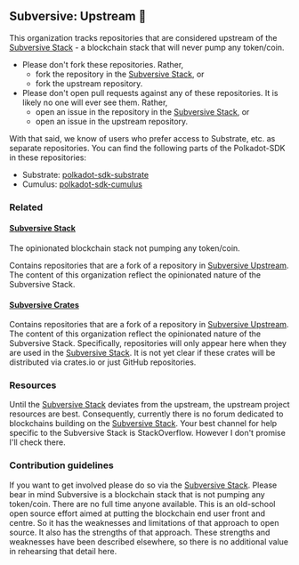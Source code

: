 ## Subversive: Upstream 👋

This organization tracks repositories that are considered upstream of the [Subversive Stack](https://github.com/subversive-stack) - a blockchain stack that will never pump any token/coin.

- Please don't fork these repositories. Rather,
  - fork the repository in the [Subversive Stack](https://github.com/subversive-stack), or
  - fork the upstream repository.
- Please don't open pull requests against any of these repositories.  It is likely no one will ever see them. Rather,
  - open an issue in the repository in the [Subversive Stack](https://github.com/subversive-stack), or
  - open an issue in the upstream repository.

With that said, we know of users who prefer access to Substrate, etc. as separate repositories. 
You can find the following parts of the Polkadot-SDK in these repositories:

- Substrate: [polkadot-sdk-substrate](https://github.com/subversive-upstream/polkadot-sdk-substrate)
- Cumulus: [polkadot-sdk-cumulus](https://github.com/subversive-upstream/polkadot-sdk-cumulus)

### Related

#### [Subversive Stack](https://github.com/subversive-stack)

The opinionated blockchain stack not pumping any token/coin.

Contains repositories that are a fork of a repository in [Subversive Upstream](https://github.com/subversive-crates).
The content of this organization reflect the opinionated nature of the Subversive Stack.

#### [Subversive Crates](https://github.com/subversive-crates)

Contains repositories that are a fork of a repository in [Subversive Upstream](https://github.com/subversive-crates).
The content of this organization reflect the opinionated nature of the Subversive Stack.
Specifically, repositories will only appear here when they are used in the [Subversive Stack](https://github.com/subversive-stack).
It is not yet clear if these crates will be distributed via crates.io or just GitHub repositories.

### Resources

Until the [Subversive Stack](https://github.com/subversive-stack) deviates from the upstream, the upstream project resources are best.
Consequently, currently there is no forum dedicated to blockchains building on the [Subversive Stack](https://github.com/subversive-stack).
Your best channel for help specific to the Subversive Stack is StackOverflow. However I don't promise I'll check there.

### Contribution guidelines

If you want to get involved please do so via the [Subversive Stack](https://github.com/subversive-stack). Please bear in mind Subversive is a blockchain stack that is not pumping any token/coin.  There are no full time anyone available.
This is an old-school open source effort aimed at putting the blockchain end user front and centre. So it has the weaknesses and limitations of that approach to open source. It also has the strengths of that approach.  These strengths and weaknesses have been described elsewhere, so there is no additional value in rehearsing that detail here.
